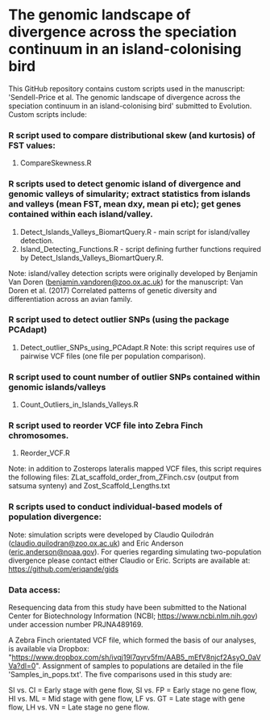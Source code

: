 # The genomic landscape of divergence across the speciation continuum in an island-colonising bird

This GitHub repository contains custom scripts used in the manuscript: 'Sendell-Price et al. The genomic landscape of divergence across the speciation continuum in an island-colonising bird' submitted to Evolution. Custom scripts include:

### R script used to compare distributional skew (and kurtosis) of FST values:
1) CompareSkewness.R  

### R scripts used to detect genomic island of divergence and genomic valleys of simularity; extract statistics from islands and valleys (mean FST, mean dxy, mean pi etc); get genes contained within each island/valley. 
1) Detect_Islands_Valleys_BiomartQuery.R - main script for island/valley detection.
2) Island_Detecting_Functions.R - script defining further functions required by Detect_Islands_Valleys_BiomartQuery.R.

Note: island/valley detection scripts were originally developed by Benjamin Van Doren (benjamin.vandoren@zoo.ox.ac.uk) for the manuscript: Van Doren et al. (2017) Correlated patterns of genetic diversity and differentiation across an avian family.

### R script used to detect outlier SNPs (using the package PCAdapt)
1) Detect_outlier_SNPs_using_PCAdapt.R
Note: this script requires use of pairwise VCF files (one file per population comparison).

### R script used to count number of outlier SNPs contained within genomic islands/valleys
1) Count_Outliers_in_Islands_Valleys.R

### R script used to reorder VCF file into Zebra Finch chromosomes.
1) Reorder_VCF.R

Note: in addition to Zosterops lateralis mapped VCF files, this script requires the following files: ZLat_scaffold_order_from_ZFinch.csv (output from satsuma synteny) and Zost_Scaffold_Lengths.txt 

### R scripts used to conduct individual-based models of population divergence:
Note: simulation scripts were developed by Claudio Quilodrán (claudio.quilodran@zoo.ox.ac.uk) and Eric Anderson (eric.anderson@noaa.gov). For queries regarding simulating two-population divergence please contact either Claudio or Eric. Scripts are available at: https://github.com/eriqande/gids

### Data access:
Resequencing data from this study have been submitted to the National Center for Biotechnology Information (NCBI; https://www.ncbi.nlm.nih.gov) under accession number PRJNA489169. 

A Zebra Finch orientated VCF file, which formed the basis of our analyses, is available via Dropbox: "https://www.dropbox.com/sh/ivqj19l7qyrv5fm/AAB5_mEfV8njcf2AsyO_0aVVa?dl=0". Assignment of samples to populations are detailed in the file 'Samples_in_pops.txt'. The five comparisons used in this study are:

SI vs. CI = Early stage with gene flow, SI vs. FP = Early stage no gene flow, HI vs. ML = Mid stage with gene flow, LF vs. GT = Late stage with gene flow, LH vs. VN = Late stage no gene flow.
